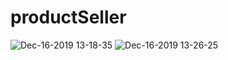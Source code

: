 # productSeller

![Dec-16-2019 13-18-35](https://user-images.githubusercontent.com/34432988/70878990-1f499f80-2007-11ea-9935-62a9196dfe6e.gif)
![Dec-16-2019 13-26-25](https://user-images.githubusercontent.com/34432988/70879181-bf072d80-2007-11ea-9b4e-e48892b61f9f.gif)
